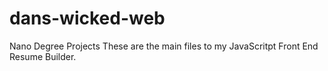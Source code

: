 # dans-wicked-web
Nano Degree Projects
These are the main files to my JavaScritpt Front End Resume Builder.

